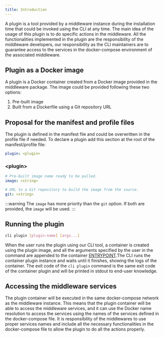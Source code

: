 ```yaml
---
title: Introduction
---
```


A plugin is a tool provided by a middleware instance during the installation time that could be invoked using the CLI at any time. The main idea of the usage of this plugin is to do specific actions in the middleware. All the functionalities implemented in the plugin are the responsibility of the middleware developers, our responsibility as the CLI maintainers are to guarantee access to the services in the docker-compose environment of the associated middleware.

## Plugin as a Docker image

A plugin is a Docker container created from a Docker image provided in the middleware package. The image could be provided following these two options:

1. Pre-built image
2. Built from a Dockerfile using a Git repository URL

## Proposal for the manifest and profile files

The plugin is defined in the manifest file and could be overwritten in the profile file if needed. To declare a plugin add this section at the root of the manifest/profile file:

```yaml
plugin: <plugin>
```

### <plugin\>

```yaml
# Pre-built image name ready to be pulled.
image: <string>

# URL to a Git repository to build the image from the source.
git: <string>
```

:::warning
The `image` has more priority than the `git` option. If both are provided, the `image` will be used.
:::

## Running the plugin

```bash
cli plugin [plugin-name] [args...]
```

When the user runs the plugin using our CLI tool, a container is created using the plugin image, and all the arguments specified by the user in the command are appended to the container [ENTRYPOINT](https://docs.docker.com/engine/reference/builder/#entrypoint).The CLI runs the container plugin instance and waits until it finishes, showing the logs of the container. The exit code of the `cli plugin` command is the same exit code of the container plugin and will be printed in stdout to end-user knowledge.

## Accessing the middleware services

The plugin container will be executed in the same docker-compose network as the middleware instance. This means that the plugin container will be able to access the middleware services, and it can use the Docker name resolution to access the services using the names of the services defined in the docker-compose file. It is responsibility of the middlewares to use proper services names and include all the necessary functionalities in the docker-compose file to allow the plugin to do all the actions properly.

